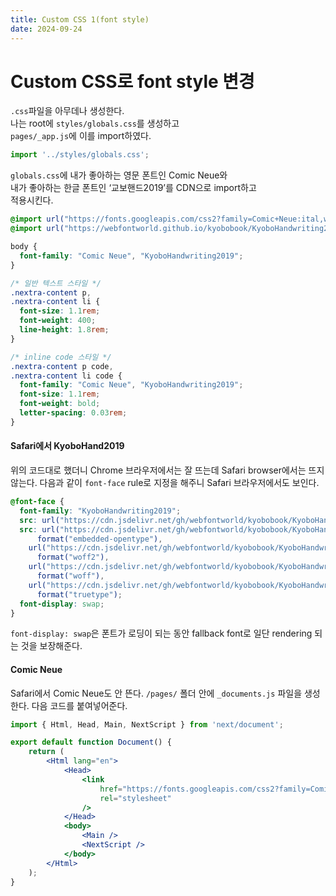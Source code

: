 ```yaml
---
title: Custom CSS 1(font style)
date: 2024-09-24
---
```

# Custom CSS로 font style 변경
`.css`파일을 아무데나 생성한다.  
나는 root에 `styles/globals.css`를 생성하고  
`pages/_app.js`에 이를 import하였다.  

```js
import '../styles/globals.css';
```

`globals.css`에 내가 좋아하는 영문 폰트인 Comic Neue와  
내가 좋아하는 한글 폰트인 ‘교보핸드2019’를 CDN으로 import하고  
적용시킨다.  

```css
@import url("https://fonts.googleapis.com/css2?family=Comic+Neue:ital,wght@0,300;0,400;0,700;1,300;1,400;1,700&display=swap");
@import url("https://webfontworld.github.io/kyobobook/KyoboHandwriting2019.css");

body {
  font-family: "Comic Neue", "KyoboHandwriting2019";
}

/* 일반 텍스트 스타일 */
.nextra-content p,
.nextra-content li {
  font-size: 1.1rem;
  font-weight: 400;
  line-height: 1.8rem;
}

/* inline code 스타일 */
.nextra-content p code,
.nextra-content li code {
  font-family: "Comic Neue", "KyoboHandwriting2019";
  font-size: 1.1rem;
  font-weight: bold;
  letter-spacing: 0.03rem;
}
```

#### Safari에서 KyoboHand2019
위의 코드대로 했더니 Chrome 브라우저에서는 잘 뜨는데
Safari browser에서는 뜨지 않는다.
다음과 같이 `font-face` rule로 지정을 해주니 Safari 브라우저에서도 보인다.

```css
@font-face {
  font-family: "KyoboHandwriting2019";
  src: url("https://cdn.jsdelivr.net/gh/webfontworld/kyobobook/KyoboHandwriting2019.eot");
  src: url("https://cdn.jsdelivr.net/gh/webfontworld/kyobobook/KyoboHandwriting2019.eot?#iefix")
      format("embedded-opentype"),
    url("https://cdn.jsdelivr.net/gh/webfontworld/kyobobook/KyoboHandwriting2019.woff2")
      format("woff2"),
    url("https://cdn.jsdelivr.net/gh/webfontworld/kyobobook/KyoboHandwriting2019.woff")
      format("woff"),
    url("https://cdn.jsdelivr.net/gh/webfontworld/kyobobook/KyoboHandwriting2019.ttf")
      format("truetype");
  font-display: swap;
}
```

`font-display: swap`은 폰트가 로딩이 되는 동안 fallback font로 일단 rendering 되는 것을 보장해준다.

#### Comic Neue 
Safari에서 Comic Neue도 안 뜬다.
`/pages/` 폴더 안에 `_documents.js` 파일을 생성한다. 다음 코드를 붙여넣어준다.

```jsx
import { Html, Head, Main, NextScript } from 'next/document';

export default function Document() {
	return (
		<Html lang="en">
			<Head>
				<link
					href="https://fonts.googleapis.com/css2?family=Comic+Neue:ital,wght@0,300;0,400;0,700;1,300;1,400;1,700&display=swap"
					rel="stylesheet"
				/>
			</Head>
			<body>
				<Main />
				<NextScript />
			</body>
		</Html>
	);
}
```

